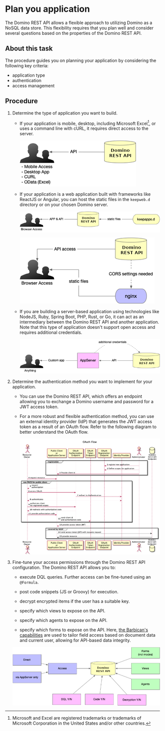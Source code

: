 # Plan you application

The Domino REST API allows a flexible approach to utilizing Domino as a NoSQL data store. This flexibility requires that you plan well and consider several questions based on the properties of the Domino REST API.

## About this task

The procedure guides you on planning your application by considering the following key criteria:

- application type
- authentication
- access management

## Procedure

1. Determine the type of application you want to build. 

    - If your application is mobile, desktop, including Microsoft Excel[^1], or uses a command line with cURL, it requires direct access to the server.

        [^1]: Microsoft and Excel are registered trademarks or trademarks of Microsoft Corporation in the United States and/or other countries.

        ![Local applications](../../assets/images/access/LocalApp.png)

    - If your application is a web application built with frameworks like ReactJS or Angular, you can host the static files in the `keepweb.d` directory or on your chosen Domino server.

        ![Domino REST API Properties](../../assets/images/access/WebApp-local.png)

        ![Domino REST API Properties](../../assets/images/access/WebApp-nginx.png)

    - If you are building a server-based application using technologies like NodeJS, Ruby, Spring Boot, PHP, Rust, or Go, it can act as an intermediary between the Domino REST API and another application. Note that this type of application doesn't support open access and requires additional credentials.

        ![Application server](../../assets/images/access/AppServer-App.png)

2. Determine the authentication method you want to implement for your application.

    - You can use the Domino REST API, which offers an endpoint allowing you to exchange a Domino username and password for a JWT access token.

    - For a more robust and flexible authentication method, you can use an external identity provider (IdP) that generates the JWT access token as a result of an OAuth flow. Refer to the following diagram to better understand the OAuth flow.

        ![Domino REST API Properties](../../assets/images/OAuthDance.png)

3. Fine-tune your access permissions through the Domino REST API configuration. The Domino REST API allows you to:

    - execute DQL queries. Further access can be fine-tuned using an `@Formula`.
    - post code snippets (JS or Groovy) for execution.
    - decrypt encrypted items if the user has a suitable key.
    - specify which views to expose on the API.
    - specify which agents to expose on the API.

    - specify which forms to expose on the API. Here, [the Barbican's capabilities](../../references/extensibility/barbican.md) are used to tailor field access based on document data and current user, allowing for API-based data integrity.

    ![Domino REST API Properties](../../assets/images/access/KEEPproperties.png)

<!--
# Planning your application

Domino REST API allows a very flexible approach to utilize Domino as your NoSQL data store. This flexibility requires that you plan well and consider a number of questions, based on Domino REST API's properties.

## Application type

Determine what type of application you want to build.

If the planned application is mobile, desktop (including Excel), or just uses a command line with curl, it would use direct access.

![Local applications](../../assets/images/access/LocalApp.png)

If the planned application is a web application, build using ReactJS, Angular, etc, you can host the static application files in `keepweb.d` directory or your Domino server of choice.

![Domino REST API Properties](../assets/images/access/WebApp-local.png)

![Domino REST API Properties](../assets/images/access/WebApp-nginx.png)

Finally, if the planned application is application-server-based, like NodeJS, Ruby, SpringBoot, PHP RUST or Go, it can sit between Domino REST API and the application. This type of application doesn't support open access and requires additional credentials.

![Application server](../assets/images/access/AppServer-App.png)

## Authentication

Domino REST API provides an endpoint to exchange a Domino user name and password for a JWT Access Token. This is a great way to get started.

For more robust and flexible authentication, the use of an external identity provider (IdP) that generates the JWT access token as result of an OAuth flow is recommended.

![Domino REST API Properties](../assets/images/OAuthDance.png)

## Detailed access management

The Domino REST API configuration allows you to fine tune access permissions. Domino REST API allows you to:

- Execute DQL queries. Further access can be fine tuned using an `@Formula`.
- Post code snippets (JS or Groovy) for execution.
- Decrypt encrypted items, if the user has a suitable key.
- Specify which views to expose on the API.
- Specify which agents to expose on the API.

- Specify which forms to expose on the API. Here, [the Barbican's capabilities](../references/extensibility/barbican.md) is used to tailor field access based on document data and current user, allowing for API-based data integrity.

![Domino REST API Properties](../assets/images/access/KEEPproperties.png)
-->